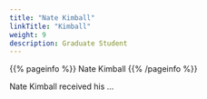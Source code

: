 ```yaml
---
title: "Nate Kimball"
linkTitle: "Kimball"
weight: 9
description: Graduate Student
---
```


{{% pageinfo %}}
Nate Kimball
{{% /pageinfo %}}

Nate Kimball received his ...

